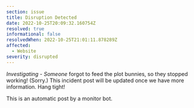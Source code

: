 ```yaml
---
section: issue
title: Disruption Detected
date: 2022-10-25T20:09:32.160754Z
resolved: true
informational: false
resolvedWhen: 2022-10-25T21:01:11.878289Z
affected:
  - Website
severity: disrupted
---
```

*Investigating* - _Someone_ forgot to feed the plot bunnies, so they stopped working! (Sorry.) This incident post will be updated once we have more information. Hang tight!

This is an automatic post by a monitor bot.
        